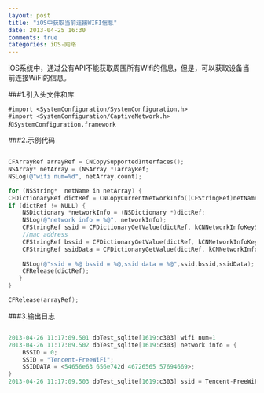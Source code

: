 ```yaml
---
layout: post
title: "iOS中获取当前连接WIFI信息"
date: 2013-04-25 16:30
comments: true
categories: iOS-网络
---
```


iOS系统中，通过公有API不能获取周围所有Wifi的信息，但是，可以获取设备当前连接WiFi的信息。

<!--more-->

###1.引入头文件和库

    #import <SystemConfiguration/SystemConfiguration.h>
    #import <SystemConfiguration/CaptiveNetwork.h>
    和SystemConfiguration.framework
    
###2.示例代码

``` objective-c

CFArrayRef arrayRef = CNCopySupportedInterfaces();
NSArray* netArray = (NSArray *)arrayRef;
NSLog(@"wifi num=%d", netArray.count);

for (NSString*  netName in netArray) {
CFDictionaryRef dictRef = CNCopyCurrentNetworkInfo((CFStringRef)netName);
if (dictRef != NULL) {
    NSDictionary *networkInfo = (NSDictionary *)dictRef;
    NSLog(@"network info = %@", networkInfo);
    CFStringRef ssid = CFDictionaryGetValue(dictRef, kCNNetworkInfoKeySSID);
    //mac address
    CFStringRef bssid = CFDictionaryGetValue(dictRef, kCNNetworkInfoKeyBSSID);
    CFStringRef ssidData = CFDictionaryGetValue(dictRef, kCNNetworkInfoKeySSIDData);
    
    NSLog(@"ssid = %@ bssid = %@,ssid data = %@",ssid,bssid,ssidData);
    CFRelease(dictRef);
   }
}

CFRelease(arrayRef);

```    

###3.输出日志

``` objective-c

2013-04-26 11:17:09.501 dbTest_sqlite[1619:c303] wifi num=1
2013-04-26 11:17:09.502 dbTest_sqlite[1619:c303] network info = {
    BSSID = 0;
    SSID = "Tencent-FreeWiFi";
    SSIDDATA = <54656e63 656e742d 46726565 57694669>;
}
2013-04-26 11:17:09.503 dbTest_sqlite[1619:c303] ssid = Tencent-FreeWiFi bssid = 0,ssid data = <54656e63 656e742d 46726565 57694669>

``` 

